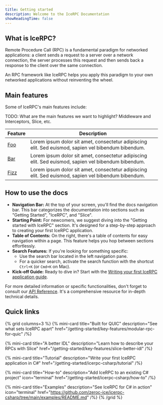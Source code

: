 ```yaml
---
title: Getting started
description: Welcome to the IceRPC Documentation
showReadingTime: false
---
```


## What is IceRPC?

Remote Procedure Call (RPC) is a fundamental paradigm for networked
applications: a client sends a request to a server over a network connection,
the server processes this request and then sends back a response to the client
over the same connection.

An RPC framework like IceRPC helps you apply this paradigm to your own networked
applications without reinventing the wheel.

## Main features

Some of IceRPC's main features include:

TODO: What are the main features we want to highlight? Middleware and Interceptors, Slice, etc.

| Feature                  | Description                                                                                         |
| ------------------------ | --------------------------------------------------------------------------------------------------- |
| [Foo](/getting-started)  | Lorem ipsum dolor sit amet, consectetur adipiscing elit. Sed euismod, sapien vel bibendum bibendum. |
| [Bar](/getting-started)  | Lorem ipsum dolor sit amet, consectetur adipiscing elit. Sed euismod, sapien vel bibendum bibendum. |
| [Fizz](/getting-started) | Lorem ipsum dolor sit amet, consectetur adipiscing elit. Sed euismod, sapien vel bibendum bibendum. |

## How to use the docs

- **Navigation Bar:** At the top of your screen, you'll find the docs navigation
  bar. This bar categorizes the documentation into sections such as
  "Getting Started", "IceRPC", and "Slice".
- **Starting Point:** For newcomers, we suggest diving into the
  "Getting started with IceRPC" section. It's designed for a step-by-step
  approach to creating your first IceRPC application.
- **Table of Contents:** On the right, there's a table of contents for easy
  navigation within a page. This feature helps you hop between sections
  effortlessly.
- **Search Features:** If you're looking for something specific:
  - Use the search bar located in the left navigation pane.
  - For a quicker search, activate the search function with the shortcut
    `Ctrl+K` (or `Cmd+K` on Mac).
- **Kick-off Guide:** Ready to dive in? Start with the [Writing your first IceRPC application guide](/getting-started/icerpc-csharp/tutorial).

For more detailed information or specific functionalities, don't forget to
consult our [API Reference](https://docs.testing.zeroc.com/api/csharp/api/IceRpc.html).
It's a comprehensive resource for in-depth technical details.

## Quick links

{% grid columns=3 %}
{% mini-card
   title="Built for QUIC"
   description="See what sets IceRPC apart"
   href="/getting-started/key-features/modular-rpc-for-quic" /%}

{% mini-card
   title="A better IDL"
   description="Learn how to describe your RPCs with Slice"
   href="/getting-started/key-features/slice-better-idl" /%}

{% mini-card
   title="Tutorial"
   description="Write your first IceRPC application in C#"
   href="/getting-started/icerpc-csharp/tutorial" /%}

{% mini-card
   title="How-to"
   description="Add IceRPC to an existing C# project"
   icon="terminal"
   href="/getting-started/icerpc-csharp/how-to" /%}

{% mini-card
   title="Examples"
   description="See IceRPC for C# in action"
   icon="terminal"
   href="https://github.com/zeroc-ice/icerpc-csharp/tree/main/examples/README.md" /%}
{% /grid %}
